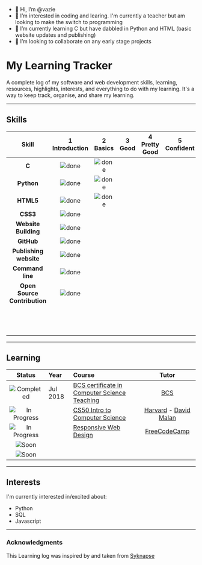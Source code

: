 - 👋 Hi, I’m @vazie
- 👀 I’m interested in coding and learing. I'm currently a teacher but am looking to make the switch to programming
- 🌱 I’m currently learning C but have dabbled in Python and HTML (basic website updates and publishing)
- 💞️ I’m looking to collaborate on any early stage projects

<!---
vazie/vazie is a ✨ special ✨ repository because its `README.md` (this file) appears on your GitHub profile.
You can click the Preview link to take a look at your changes.
--->
# My Learning Tracker

A complete log of my software and web development skills, learning, resources, highlights, interests, and everything to do with my learning. It's a way to keep track, organise, and share my learning.

----

## Skills

[done]: https://user-images.githubusercontent.com/29199184/32275438-8385f5c0-bf0b-11e7-9406-42265f71e2bd.png "Done"

|               Skill              | 1<br>Introduction | 2<br>Basics   | 3<br>Good     | 4<br>Pretty Good | 5<br>Confident | 6<br>Awesome    |
|:--------------------------------:|:-----------------:|:-------------:|:-------------:|:----------------:|:--------------:|:---------------:|
|**C**                             | ![done][done]     | ![done][done] |               |                  |                |          .      |
|**Python**                        | ![done][done]     | ![done][done] |               |                  |                |          .      |
|**HTML5**                         | ![done][done]     | ![done][done] |               |                  |                |                 |
|**CSS3**                          | ![done][done]     |               |               |                  |                |                 |
|**Website Building**              | ![done][done]     |               |               |                  |                |                 |
|**GitHub**                        | ![done][done]     |               |               |                  |                |                 |
|**Publishing website**            | ![done][done]     |               |               |                  |                |                 |
|**Command line**                  | ![done][done]     |               |               |                  |                |                 |
|**Open Source Contribution**      | ![done][done]     |               |               |                  |                |                 |
|                                  |                   |               |               |                  |                |          .      |
|                                  |                   |               |               |                  |                |          .      |
|                                  |                   |               |               |                  |                |          .      |
----

## Learning

[//]: # (Status images)

[Completed]: https://user-images.githubusercontent.com/29199184/32275438-8385f5c0-bf0b-11e7-9406-42265f71e2bd.png "Completed"
[In Progress]: https://user-images.githubusercontent.com/29199184/34462881-7305ddac-ee4d-11e7-9b57-589424820da4.png "In Progress"
[Soon]: https://user-images.githubusercontent.com/29199184/34462916-d5c37bd4-ee4d-11e7-9f4a-d57f2243281b.png "Soon"

|            Status           |   Year   | Course                                                          |                Tutor                        |
|:---------------------------:|:---------|:----------------------------------------------------------------|:-------------------------------------------:|
| ![Completed][Completed]     | Jul 2018 | [BCS certificate in Computer Science Teaching]                  | [BCS]                                       |
| ![In Progress][In Progress] |          | [CS50 Intro to Computer Science]                                | [Harvard] - [David Malan]                   |
| ![In Progress][In Progress] |          | [Responsive Web Design]                                         | [FreeCodeCamp]                              |
| ![Soon][Soon]               |          |                                                                 |                                             |
| ![Soon][Soon]               |          |                                                                 |                                             |

[//]: # (Reference links to courses)

[BCS certificate in Computer Science Teaching]: https://www.bcs.org/get-qualified/certification-and-scholarships-for-teachers/bcs-certificate-in-computer-science-teaching/
[CS50 Intro to Computer Science]: https://online-learning.harvard.edu/course/cs50-introduction-computer-science?delta=0
[Responsive Web Design]: https://www.freecodecamp.org/learn/responsive-web-design/

[//]: # (Reference links to tutors)

[BCS]: https://www.bcs.org/get-qualified/certification-and-scholarships-for-teachers/bcs-certificate-in-computer-science-teaching/
[Harvard]: https://online-learning.harvard.edu/
[David Malan]: https://twitter.com/davidjmalan?ref_src=twsrc%5Egoogle%7Ctwcamp%5Eserp%7Ctwgr%5Eauthor
[FreeCodeCamp]: https://www.freecodecamp.org/learn
----

## Interests

I'm currently interested in/excited about:

+ Python
+ SQL
+ Javascript

----


### Acknowledgments

This Learning log was inspired by and taken from [Syknapse](https://github.com/Syknapse/My-Learning-Tracker-first-ten-months/blob/master/README.md)
